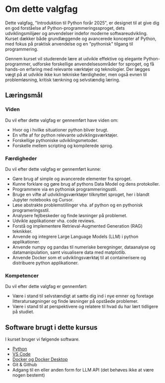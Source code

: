 # Om dette valgfag

Dette valgfag, "Introduktion til Python forår 2025", er designet til at give dig en god forståelse af Python-programmeringssproget, dets udviklingsmilijøer og anvendelser indefor moderne softwareudvikling. Kurset dækker både grundlæggende og avancerede koncepter af Python, med fokus på praktisk anvendelse og en "pythonisk" tilgang til programmering.

Gennem kurset vil studerende lære at udvikle effektive og elegante Python-programmer, udforske forskellige anvendelsesområder for sproget, og få hands-on erfaring med relevante værktøjer og teknologier. Der lægges vægt på at udvikle ikke kun tekniske færdigheder, men også evnen til problemløsning, kritisk tænkning og selvstændig læring.

## Læringsmål

### Viden
Du vil efter dette valgfag er gennemført have viden om:
- Hvor og i hvilke situationer python bliver brugt.  
- En vifte af for python relevante udviklingsværktøjer.
- Forskellige pythoniske udviklingsmetoder.
- Forskelle mellem scripting og kompilerede sprog.

### Færdigheder
Du vil efter dette valgfag er gennemført kunne:
- Gøre brug af simple og avancerede elementer fra sproget. 
- Kunne forklare og gøre brug af pythons Data Model og dens protokoller. 
- Programmere via en pythonisk programmeringsstil.
- Bruge en vifte af udviklingsværktøjer tilknyttet sproget, her i blandt Jupyter notebooks og Cursor.
- Løse abstrakte problemstillinger vha. af python og en pythonisk programeringsstil. 
- Analysere fejlbeskeder og finde løsninger på problemet.
- Udvikle applikationer vha. code reviews.
- Forstå og implementere Retrieval-Augmented Generation (RAG) teknikker.
- Anvende og integrere Large Language Models (LLM) i python applikationer.
- Anvende numpy og pandas til numeriske beregninger, dataanalyse og datamanipulation, samt visualisere data med matplotlib.
- Anvende Docker som et udviklingsværktøj til at containerisere og distribuere python applikationer.

### Kompetencer
Du vil efter dette valgfag er gennemført:
- Være i stand til selvstændigt at sætte dig ind i nye emner og foretage litteratursøgninger og finde løsninger på opståede problemer.
- Være i stand til at perspektivere og relatere til hvad du har lært tidligere på studiet.

## Software brugt i dette kursus
I kurset bruger vi følgende software.
* [Python](https://www.python.org/downloads/)
* [VS Code](https://code.visualstudio.com/download) 
* [Docker og Docker Desktop](https://www.docker.com/products/docker-desktop/)
* Git & Github
* Adgang til en eller anden form for LLM API (det behøves ikke at være nogen bestemt)